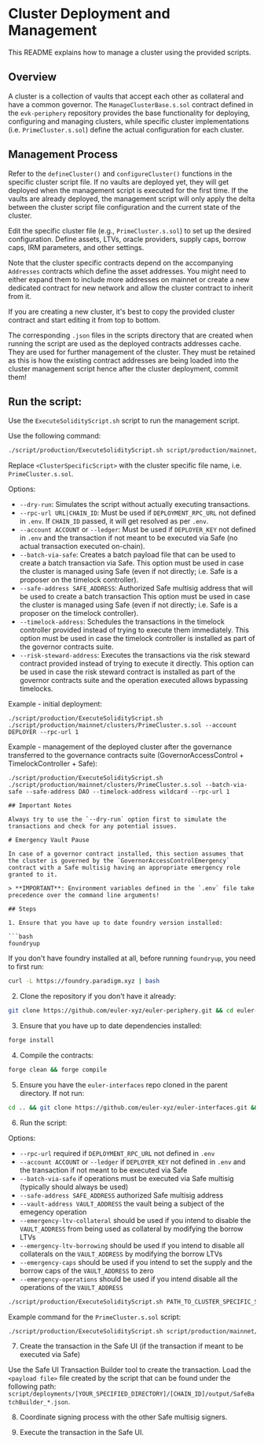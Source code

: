 # Cluster Deployment and Management

This README explains how to manage a cluster using the provided scripts.

## Overview

A cluster is a collection of vaults that accept each other as collateral and have a common governor. The `ManageClusterBase.s.sol` contract defined in the `evk-periphery` repository provides the base functionality for deploying, configuring and managing clusters, while specific cluster implementations (i.e. `PrimeCluster.s.sol`) define the actual configuration for each cluster.

## Management Process

Refer to the `defineCluster()` and `configureCluster()` functions in the specific cluster script file. If no vaults are deployed yet, they will get deployed when the management script is executed for the first time. If the vaults are already deployed, the management script will only apply the delta between the cluster script file configuration and the current state of the cluster.

Edit the specific cluster file (e.g., `PrimeCluster.s.sol`) to set up the desired configuration. Define assets, LTVs, oracle providers, supply caps, borrow caps, IRM parameters, and other settings.

Note that the cluster specific contracts depend on the accompanying `Addresses` contracts which define the asset addresses. You might need to either expand them to include more addresses on mainnet or create a new dedicated contract for new network and allow the cluster contract to inherit from it.

If you are creating a new cluster, it's best to copy the provided cluster contract and start editing it from top to bottom.

The corresponding `.json` files in the scripts directory that are created when running the script are used as the deployed contracts addresses cache. They are used for further management of the cluster. They must be retained as this is how the existing contract addresses are being loaded into the cluster management script hence after the cluster deployment, commit them!

## Run the script:

Use the `ExecuteSolidityScript.sh` script to run the management script.

Use the following command:

```bash
./script/production/ExecuteSolidityScript.sh script/production/mainnet/clusters/<ClusterSpecificScript> [options]
```

Replace `<ClusterSpecificScript>` with the cluster specific file name, i.e. `PrimeCluster.s.sol`.

Options:
- `--dry-run`: Simulates the script without actually executing transactions.
- `--rpc-url URL|CHAIN_ID`: Must be used if `DEPLOYMENT_RPC_URL` not defined in `.env`. If `CHAIN_ID` passed, it will get resolved as per `.env`.
- `--account ACCOUNT` or `--ledger`: Must be used if `DEPLOYER_KEY` not defined in `.env` and the transaction if not meant to be executed via Safe (no actual transaction executed on-chain).
- `--batch-via-safe`: Creates a batch payload file that can be used to create a batch transaction via Safe. This option must be used in case the cluster is managed using Safe  (even if not directly; i.e. Safe is a proposer on the timelock controller).
- `--safe-address SAFE_ADDRESS`: Authorized Safe multisig address that will be used to create a batch transaction This option must be used in case the cluster is managed using Safe (even if not directly; i.e. Safe is a proposer on the timelock controller).
- `--timelock-address`: Schedules the transactions in the timelock controller provided instead of trying to execute them immediately. This option must be used in case the timelock controller is installed as part of the governor contracts suite.
- `--risk-steward-address`: Executes the transactions via the risk steward contract provided instead of trying to execute it directly. This option can be used in case the risk steward contract is installed as part of the governor contracts suite and the operation executed allows bypassing timelocks.

Example - initial deployment:

```
./script/production/ExecuteSolidityScript.sh ./script/production/mainnet/clusters/PrimeCluster.s.sol --account DEPLOYER --rpc-url 1
```

Example - management of the deployed cluster after the governance transferred to the governance contracts suite (GovernorAccessControl + TimelockController + Safe):

```
./script/production/ExecuteSolidityScript.sh ./script/production/mainnet/clusters/PrimeCluster.s.sol --batch-via-safe --safe-address DAO --timelock-address wildcard --rpc-url 1

## Important Notes

Always try to use the `--dry-run` option first to simulate the transactions and check for any potential issues.

# Emergency Vault Pause

In case of a governor contract installed, this section assumes that the cluster is governed by the `GovernorAccessControlEmergency` contract with a Safe multisig having an appropriate emergency role granted to it.

> **IMPORTANT**: Environment variables defined in the `.env` file take precedence over the command line arguments!

## Steps

1. Ensure that you have up to date foundry version installed:

```bash
foundryup
```

If you don't have foundry installed at all, before running `foundryup`, you need to first run:

```bash
curl -L https://foundry.paradigm.xyz | bash
```

2. Clone the repository if you don't have it already:

```bash
git clone https://github.com/euler-xyz/euler-periphery.git && cd euler-periphery
```

3. Ensure that you have up to date dependencies installed:

```bash
forge install
```

4. Compile the contracts:

```bash
forge clean && forge compile
```

5. Ensure you have the `euler-interfaces` repo cloned in the parent directory. If not run:

```bash
cd .. && git clone https://github.com/euler-xyz/euler-interfaces.git && cd euler-periphery
```

6. Run the script:

Options:
- `--rpc-url` required if `DEPLOYMENT_RPC_URL` not defined in `.env`
- `--account ACCOUNT` or `--ledger` if `DEPLOYER_KEY` not defined in `.env` and the transaction if not meant to be executed via Safe
- `--batch-via-safe` if operations must be executed via Safe multisig (typically should always be used)
- `--safe-address SAFE_ADDRESS` authorized Safe multisig address
- `--vault-address VAULT_ADDRESS` the vault being a subject of the emegency operation
- `--emergency-ltv-collateral` should be used if you intend to disable the `VAULT_ADDRESS` from being used as collateral by modifying the borrow LTVs
- `--emergency-ltv-borrowing` should be used if you intend to disable all collaterals on the `VAULT_ADDRESS` by modifying the borrow LTVs
- `--emergency-caps` should be used if you intend to set the supply and the borrow caps of the `VAULT_ADDRESS` to zero
- `--emergency-operations` should be used if you intend disable all the operations of the `VAULT_ADDRESS`

```bash
./script/production/ExecuteSolidityScript.sh PATH_TO_CLUSTER_SPECIFIC_SCRIPT --rpc-url RPC_URL --batch-via-safe --safe-address SAFE_ADDRESS --vault-address VAULT_ADDRESS [--emergency-ltv-collateral] [--emergency-ltv-borrowing] [--emergency-caps] [--emergency-caps]
```

Example command for the `PrimeCluster.s.sol` script:

```bash
./script/production/ExecuteSolidityScript.sh script/production/mainnet/clusters/PrimeCluster.s.sol --rpc-url https://ethereum-rpc.publicnode.com --batch-via-safe --safe-address 0xB1345E7A4D35FB3E6bF22A32B3741Ae74E5Fba27 --vault-address 0xD8b27CF359b7D15710a5BE299AF6e7Bf904984C2 --emergency-ltv-collateral --emergency-caps
```

7. Create the transaction in the Safe UI (if the transaction if meant to be executed via Safe)

Use the Safe UI Transaction Builder tool to create the transaction. Load the `<payload file>` file created by the script that can be found under the following path: `script/deployments/[YOUR_SPECIFIED_DIRECTORY]/[CHAIN_ID]/output/SafeBatchBuilder_*.json`.

8. Coordinate signing process with the other Safe multisig signers.

9. Execute the transaction in the Safe UI.
